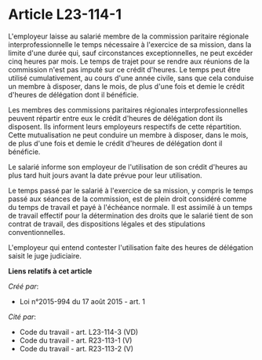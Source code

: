 # Article L23-114-1

L'employeur laisse au salarié membre de la commission paritaire régionale interprofessionnelle le temps nécessaire à
l'exercice de sa mission, dans la limite d'une durée qui, sauf circonstances exceptionnelles, ne peut excéder cinq heures par
mois. Le temps de trajet pour se rendre aux réunions de la commission n'est pas imputé sur ce crédit d'heures. Le temps peut
être utilisé cumulativement, au cours d'une année civile, sans que cela conduise un membre à disposer, dans le mois, de plus
d'une fois et demie le crédit d'heures de délégation dont il bénéficie. 

Les membres des commissions paritaires régionales interprofessionnelles peuvent répartir entre eux le crédit d'heures de
délégation dont ils disposent. Ils informent leurs employeurs respectifs de cette répartition. Cette mutualisation ne peut
conduire un membre à disposer, dans le mois, de plus d'une fois et demie le crédit d'heures de délégation dont il bénéficie. 

Le salarié informe son employeur de l'utilisation de son crédit d'heures au plus tard huit jours avant la date prévue pour
leur utilisation. 

Le temps passé par le salarié à l'exercice de sa mission, y compris le temps passé aux séances de la commission, est de plein
droit considéré comme du temps de travail et payé à l'échéance normale. Il est assimilé à un temps de travail effectif pour
la détermination des droits que le salarié tient de son contrat de travail, des dispositions légales et des stipulations
conventionnelles. 

L'employeur qui entend contester l'utilisation faite des heures de délégation saisit le juge judiciaire.

**Liens relatifs à cet article**

_Créé par_:

  - Loi n°2015-994 du 17 août 2015 - art. 1

_Cité par_:

  - Code du travail - art. L23-114-3 (VD)
  - Code du travail - art. R23-113-1 (V)
  - Code du travail - art. R23-113-2 (V)
